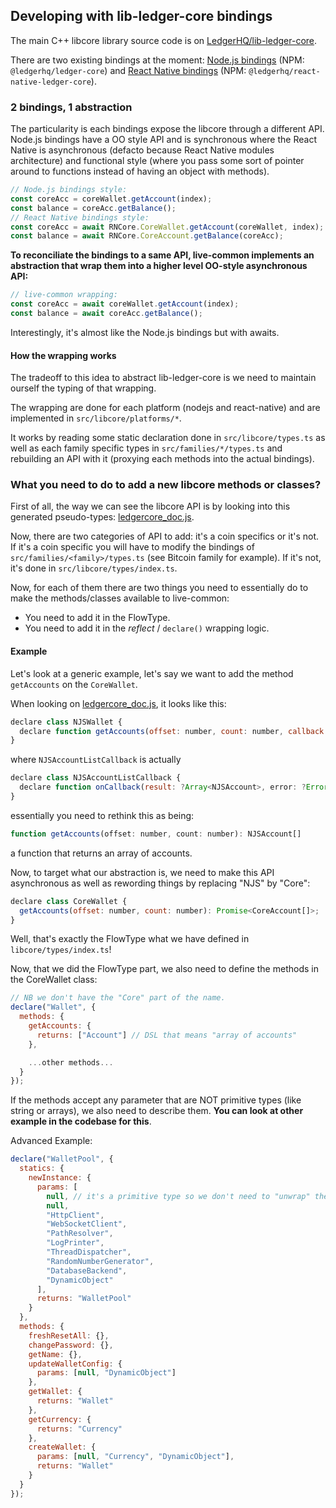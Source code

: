 ## Developing with lib-ledger-core bindings

The main C++ libcore library source code is on [LedgerHQ/lib-ledger-core](https://github.com/LedgerHQ/lib-ledger-core).

There are two existing bindings at the moment: [Node.js bindings](https://github.com/LedgerHQ/lib-ledger-core-node-bindings) (NPM: `@ledgerhq/ledger-core`) and [React Native bindings](https://github.com/LedgerHQ/lib-ledger-core-react-native-bindings) (NPM: `@ledgerhq/react-native-ledger-core`).

### 2 bindings, 1 abstraction

The particularity is each bindings expose the libcore through a different API. Node.js bindings have a OO style API and is synchronous where the React Native is asynchronous (defacto because React Native modules architecture) and functional style (where you pass some sort of pointer around to functions instead of having an object with methods).

```js
// Node.js bindings style:
const coreAcc = coreWallet.getAccount(index);
const balance = coreAcc.getBalance();
// React Native bindings style:
const coreAcc = await RNCore.CoreWallet.getAccount(coreWallet, index);
const balance = await RNCore.CoreAccount.getBalance(coreAcc);
```

**To reconciliate the bindings to a same API, live-common implements an abstraction that wrap them into a higher level OO-style asynchronous API:**

```js
// live-common wrapping:
const coreAcc = await coreWallet.getAccount(index);
const balance = await coreAcc.getBalance();
```

Interestingly, it's almost like the Node.js bindings but with awaits.

#### How the wrapping works

The tradeoff to this idea to abstract lib-ledger-core is we need to maintain ourself the typing of that wrapping.

The wrapping are done for each platform (nodejs and react-native) and are implemented in `src/libcore/platforms/*`.

It works by reading some static declaration done in `src/libcore/types.ts` as well as each family specific types in `src/families/*/types.ts` and rebuilding an API with it (proxying each methods into the actual bindings).

### What you need to do to add a new libcore methods or classes?

First of all, the way we can see the libcore API is by looking into this generated pseudo-types: [ledgercore_doc.js](https://github.com/LedgerHQ/lib-ledger-core-node-bindings/blob/master/src/ledgercore_doc.js).

Now, there are two categories of API to add: it's a coin specifics or it's not. If it's a coin specific you will have to modify the bindings of `src/families/<family>/types.ts` (see Bitcoin family for example). If it's not, it's done in `src/libcore/types/index.ts`.

Now, for each of them there are two things you need to essentially do to make the methods/classes available to live-common:

- You need to add it in the FlowType.
- You need to add it in the _reflect_ / `declare()` wrapping logic.

#### Example

Let's look at a generic example, let's say we want to add the method `getAccounts` on the `CoreWallet`.

When looking on [ledgercore_doc.js](https://github.com/LedgerHQ/lib-ledger-core-node-bindings/blob/master/src/ledgercore_doc.js), it looks like this:

```js
declare class NJSWallet {
  declare function getAccounts(offset: number, count: number, callback: NJSAccountListCallback);
}
```

where `NJSAccountListCallback` is actually

```js
declare class NJSAccountListCallback {
  declare function onCallback(result: ?Array<NJSAccount>, error: ?Error);
}
```

essentially you need to rethink this as being:

```js
function getAccounts(offset: number, count: number): NJSAccount[]
```

a function that returns an array of accounts.

Now, to target what our abstraction is, we need to make this API asynchronous as well as rewording things by replacing "NJS" by "Core":

```js
declare class CoreWallet {
  getAccounts(offset: number, count: number): Promise<CoreAccount[]>;
}
```

Well, that's exactly the FlowType what we have defined in `libcore/types/index.ts`!

Now, that we did the FlowType part, we also need to define the methods in the CoreWallet class:

```js
// NB we don't have the "Core" part of the name.
declare("Wallet", {
  methods: {
    getAccounts: {
      returns: ["Account"] // DSL that means "array of accounts"
    },

    ...other methods...
  }
});
```

If the methods accept any parameter that are NOT primitive types (like string or arrays), we also need to describe them. **You can look at other example in the codebase for this**.

Advanced Example:

```js
declare("WalletPool", {
  statics: {
    newInstance: {
      params: [
        null, // it's a primitive type so we don't need to "unwrap" the param
        null,
        "HttpClient",
        "WebSocketClient",
        "PathResolver",
        "LogPrinter",
        "ThreadDispatcher",
        "RandomNumberGenerator",
        "DatabaseBackend",
        "DynamicObject"
      ],
      returns: "WalletPool"
    }
  },
  methods: {
    freshResetAll: {},
    changePassword: {},
    getName: {},
    updateWalletConfig: {
      params: [null, "DynamicObject"]
    },
    getWallet: {
      returns: "Wallet"
    },
    getCurrency: {
      returns: "Currency"
    },
    createWallet: {
      params: [null, "Currency", "DynamicObject"],
      returns: "Wallet"
    }
  }
});
```
